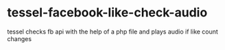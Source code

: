 # tessel-facebook-like-check-audio
tessel checks fb api with the help of a php file and plays audio if like count changes
